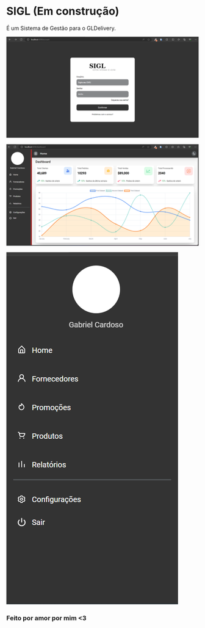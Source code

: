# SIGL (Em construção)

É um Sistema de Gestão para o GLDelivery.

![alt text](image.png)

![alt text](image-4.png)

![alt text](image-3.png)

### Feito por amor por mim <3

